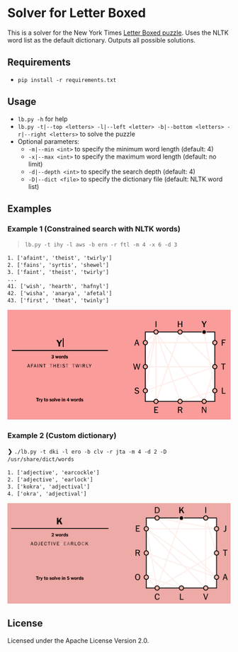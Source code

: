 # Solver for Letter Boxed

This is a solver for the New York Times [Letter Boxed puzzle](https://www.nytimes.com/puzzles/letter-boxed). 
Uses the NLTK word list as the default dictionary. Outputs all possible solutions.

## Requirements

* `pip install -r requirements.txt`

## Usage

* `lb.py -h` for help
* `lb.py -t|--top <letters> -l|--left <letter> -b|--bottom <letters> -r|--right <letters>` to solve the puzzle
* Optional parameters:
  * `-m|--min <int>` to specify the minimum word length (default: 4)
  * `-x|--max <int>` to specify the maximum word length (default: no limit)
  * `-d|--depth <int>` to specify the search depth (default: 4)
  * `-D|--dict <file>` to specify the dictionary file (default: NLTK word list)

## Examples

### Example 1 (Constrained search with NLTK words)
> `lb.py -t ihy -l aws -b ern -r ftl -m 4 -x 6 -d 3`
```
1. ['afaint', 'theist', 'twirly']
2. ['fains', 'syrtis', 'shewel']
3. ['faint', 'theist', 'twirly']
...
41. ['wish', 'hearth', 'hafnyl']
42. ['wisha', 'anarya', 'afetal']
43. ['first', 'theat', 'twinly']
```
![Example solution](sample_solution1.png)

### Example 2 (Custom dictionary)

❯ `./lb.py -t dki -l ero -b clv -r jta -m 4 -d 2 -D /usr/share/dict/words`
```
1. ['adjective', 'earcockle']
2. ['adjective', 'earlock']
3. ['kokra', 'adjectival']
4. ['okra', 'adjectival']
```
![Example solution](sample_solution2.png)

## License
Licensed under the Apache License Version 2.0.


